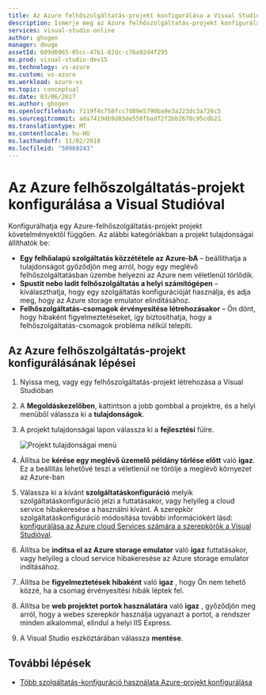 ```yaml
---
title: Az Azure felhőszolgáltatás-projekt konfigurálása a Visual Studióval |} A Microsoft Docs
description: Ismerje meg az Azure felhőszolgáltatás-projekt konfigurálása a Visual Studio projekt követelményektől függően.
services: visual-studio-online
author: ghogen
manager: douge
assetId: 609d6965-05cc-47b1-82dc-c76a92d4f295
ms.prod: visual-studio-dev15
ms.technology: vs-azure
ms.custom: vs-azure
ms.workload: azure-vs
ms.topic: conceptual
ms.date: 03/06/2017
ms.author: ghogen
ms.openlocfilehash: f119f4c758fcc7d89e5790ba9e3a223dc3a726c5
ms.sourcegitcommit: ada7419db9d03de550fbadf2f2bb2670c95cdb21
ms.translationtype: MT
ms.contentlocale: hu-HU
ms.lasthandoff: 11/02/2018
ms.locfileid: "50969243"
---
```

# <a name="configure-an-azure-cloud-service-project-with-visual-studio"></a>Az Azure felhőszolgáltatás-projekt konfigurálása a Visual Studióval
Konfigurálhatja egy Azure-felhőszolgáltatás-projekt projekt követelményektől függően. Az alábbi kategóriákban a projekt tulajdonságai állíthatók be:

- **Egy felhőalapú szolgáltatás közzététele az Azure-bA** – beállíthatja a tulajdonságot győződjön meg arról, hogy egy meglévő felhőszolgáltatásban üzembe helyezni az Azure nem véletlenül törlődik.
- **Spustit nebo ladit felhőszolgáltatás a helyi számítógépen** – kiválaszthatja, hogy egy szolgáltatás konfigurációját használja, és adja meg, hogy az Azure storage emulator elindításához.
- **Felhőszolgáltatás-csomagok érvényesítése létrehozásakor** – Ön dönt, hogy hibaként figyelmeztetéseket, így biztosíthatja, hogy a felhőszolgáltatás-csomagok probléma nélkül telepíti. 

## <a name="steps-to-configure-an-azure-cloud-service-project"></a>Az Azure felhőszolgáltatás-projekt konfigurálásának lépései
1. Nyissa meg, vagy egy felhőszolgáltatás-projekt létrehozása a Visual Studióban

1. A **Megoldáskezelőben**, kattintson a jobb gombbal a projektre, és a helyi menüből válassza ki a **tulajdonságok**.
   
1. A projekt tulajdonságai lapon válassza ki a **fejlesztési** fülre.

    ![Projekt tulajdonságai menü](./media/vs-azure-tools-configuring-an-azure-project/solution-explorer-project-properties-menu.png)

1. Állítsa be **kérése egy meglévő üzemelő példány törlése előtt** való **igaz**. Ez a beállítás lehetővé teszi a véletlenül ne törölje a meglévő környezet az Azure-ban

1. Válassza ki a kívánt **szolgáltatáskonfiguráció** melyik szolgáltatáskonfiguráció jelzi a futtatásakor, vagy helyileg a cloud service hibakeresése a használni kívánt. A szerepkör szolgáltatáskonfiguráció módosítása további információkért lásd: [konfigurálása az Azure cloud Services számára a szerepkörök a Visual Studióval](./vs-azure-tools-configure-roles-for-cloud-service.md).

1. Állítsa be **indítsa el az Azure storage emulator** való **igaz** futtatásakor, vagy helyileg a cloud service hibakeresése az Azure storage emulator indításához.

1. Állítsa be **figyelmeztetések hibaként** való **igaz** , hogy Ön nem tehető közzé, ha a csomag érvényesítési hibák léptek fel.

1. Állítsa be **web projektet portok használatára** való **igaz** , győződjön meg arról, hogy a webes szerepkör használja ugyanazt a portot, a rendszer minden alkalommal, elindul a helyi IIS Express.

1. A Visual Studio eszköztárában válassza **mentése**.

## <a name="next-steps"></a>További lépések
- [Több szolgáltatás-konfiguráció használata Azure-projekt konfigurálása](vs-azure-tools-multiple-services-project-configurations.md)

